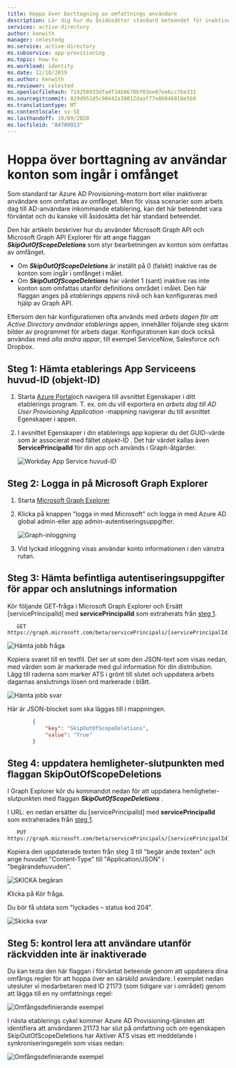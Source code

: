 ```yaml
---
title: Hoppa över borttagning av omfattnings användare
description: Lär dig hur du åsidosätter standard beteendet för inaktive ring av omfångs användare.
services: active-directory
author: kenwith
manager: celestedg
ms.service: active-directory
ms.subservice: app-provisioning
ms.topic: how-to
ms.workload: identity
ms.date: 12/10/2019
ms.author: kenwith
ms.reviewer: celested
ms.openlocfilehash: 719258933dfadf34b8678bf03ee07ee6cc76e331
ms.sourcegitcommit: 829d951d5c90442a38012daaf77e86046018e5b9
ms.translationtype: MT
ms.contentlocale: sv-SE
ms.lasthandoff: 10/09/2020
ms.locfileid: "84789913"
---
```

# <a name="skip-deletion-of-user-accounts-that-go-out-of-scope"></a>Hoppa över borttagning av användar konton som ingår i omfånget

Som standard tar Azure AD Provisioning-motorn bort eller inaktiverar användare som omfattas av omfånget. Men för vissa scenarier som arbets dag till AD-användare inkommande etablering, kan det här beteendet vara förväntat och du kanske vill åsidosätta det här standard beteendet.  

Den här artikeln beskriver hur du använder Microsoft Graph API och Microsoft Graph API Explorer för att ange flaggan ***SkipOutOfScopeDeletions*** som styr bearbetningen av konton som omfattas av omfånget. 
* Om ***SkipOutOfScopeDeletions*** är inställt på 0 (falskt) inaktive ras de konton som ingår i omfånget i målet.
* Om ***SkipOutOfScopeDeletions*** har värdet 1 (sant) inaktive ras inte konton som omfattas utanför definitions området i målet. Den här flaggan anges på *etablerings appens* nivå och kan konfigureras med hjälp av Graph API. 

Eftersom den här konfigurationen ofta används med *arbets dagen för att Active Directory användar etablerings* appen, innehåller följande steg skärm bilder av programmet för arbets dagar. Konfigurationen kan dock också användas med *alla andra appar*, till exempel ServiceNow, Salesforce och Dropbox.

## <a name="step-1-retrieve-your-provisioning-app-service-principal-id-object-id"></a>Steg 1: Hämta etablerings App Serviceens huvud-ID (objekt-ID)

1. Starta [Azure Portal](https://portal.azure.com)och navigera till avsnittet Egenskaper i ditt etablerings program. T. ex. om du vill exportera en *arbets dag till AD User Provisioning Application* -mappning navigerar du till avsnittet Egenskaper i appen. 
1. I avsnittet Egenskaper i din etablerings app kopierar du det GUID-värde som är associerat med fältet *objekt-ID* . Det här värdet kallas även **ServicePrincipalId** för din app och används i Graph-åtgärder.

   ![Workday App Service huvud-ID](./media/skip-out-of-scope-deletions/wd_export_01.png)

## <a name="step-2-sign-into-microsoft-graph-explorer"></a>Steg 2: Logga in på Microsoft Graph Explorer

1. Starta [Microsoft Graph Explorer](https://developer.microsoft.com/graph/graph-explorer)
1. Klicka på knappen "logga in med Microsoft" och logga in med Azure AD global admin-eller app admin-autentiseringsuppgifter.

    ![Graph-inloggning](./media/skip-out-of-scope-deletions/wd_export_02.png)

1. Vid lyckad inloggning visas användar konto informationen i den vänstra rutan.

## <a name="step-3-get-existing-app-credentials-and-connectivity-details"></a>Steg 3: Hämta befintliga autentiseringsuppgifter för appar och anslutnings information

Kör följande GET-fråga i Microsoft Graph Explorer och Ersätt [servicePrincipalId] med **servicePrincipalId** som extraherats från [steg 1](#step-1-retrieve-your-provisioning-app-service-principal-id-object-id).

```http
   GET https://graph.microsoft.com/beta/servicePrincipals/[servicePrincipalId]/synchronization/secrets
```

   ![Hämta jobb fråga](./media/skip-out-of-scope-deletions/skip-03.png)

Kopiera svaret till en textfil. Det ser ut som den JSON-text som visas nedan, med värden som är markerade med gul information för din distribution. Lägg till raderna som marker ATS i grönt till slutet och uppdatera arbets dagarnas anslutnings lösen ord markerade i blått. 

   ![Hämta jobb svar](./media/skip-out-of-scope-deletions/skip-04.png)

Här är JSON-blocket som ska läggas till i mappningen. 

```json
        {
            "key": "SkipOutOfScopeDeletions",
            "value": "True"
        }
```

## <a name="step-4-update-the-secrets-endpoint-with-the-skipoutofscopedeletions-flag"></a>Steg 4: uppdatera hemligheter-slutpunkten med flaggan SkipOutOfScopeDeletions

I Graph Explorer kör du kommandot nedan för att uppdatera hemligheter-slutpunkten med flaggan ***SkipOutOfScopeDeletions*** . 

I URL: en nedan ersätter du [servicePrincipalId] med **servicePrincipalId** som extraherades från [steg 1](#step-1-retrieve-your-provisioning-app-service-principal-id-object-id). 

```http
   PUT https://graph.microsoft.com/beta/servicePrincipals/[servicePrincipalId]/synchronization/secrets
```
Kopiera den uppdaterade texten från steg 3 till "begär ande texten" och ange huvudet "Content-Type" till "Application/JSON" i "begärandehuvuden". 

   ![SKICKA begäran](./media/skip-out-of-scope-deletions/skip-05.png)

Klicka på Kör fråga. 

Du bör få utdata som "lyckades – status kod 204". 

   ![Skicka svar](./media/skip-out-of-scope-deletions/skip-06.png)

## <a name="step-5-verify-that-out-of-scope-users-dont-get-disabled"></a>Steg 5: kontrol lera att användare utanför räckvidden inte är inaktiverade

Du kan testa den här flaggan i förväntat beteende genom att uppdatera dina omfångs regler för att hoppa över en särskild användare. I exemplet nedan utesluter vi medarbetaren med ID 21173 (som tidigare var i området) genom att lägga till en ny omfattnings regel: 

   ![Omfångsdefinierande exempel](./media/skip-out-of-scope-deletions/skip-07.png)

I nästa etablerings cykel kommer Azure AD Provisioning-tjänsten att identifiera att användaren 21173 har slut på omfattning och om egenskapen SkipOutOfScopeDeletions har Aktiver ATS visas ett meddelande i synkroniseringsregeln som visas nedan: 

   ![Omfångsdefinierande exempel](./media/skip-out-of-scope-deletions/skip-08.png)


